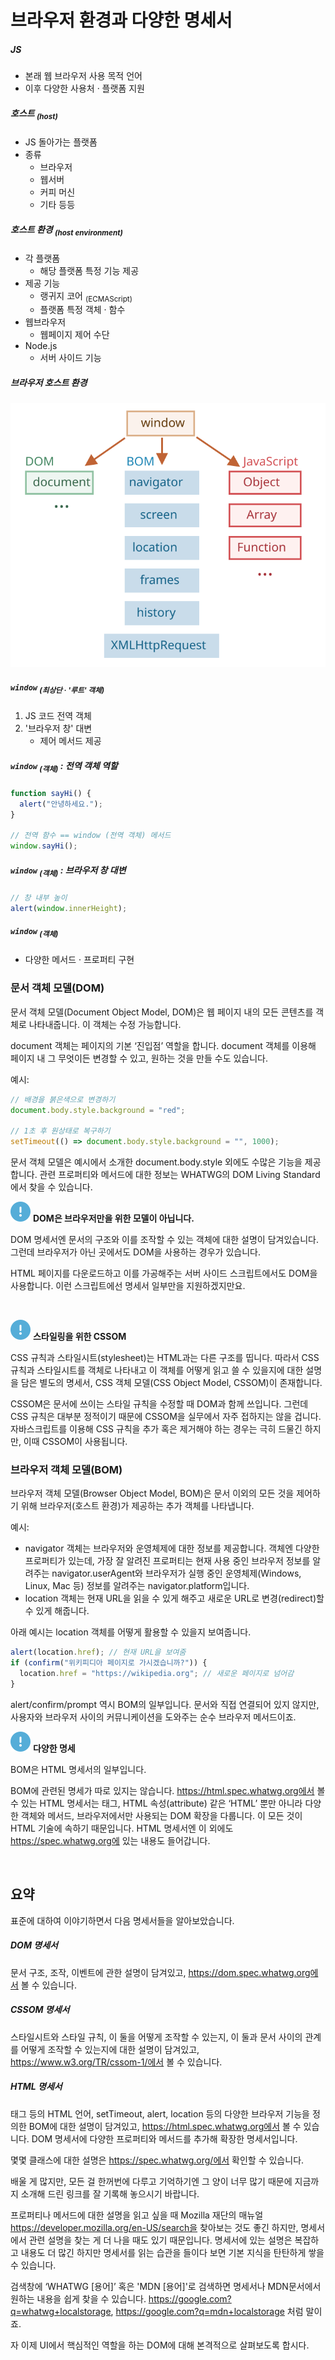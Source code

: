 브라우저 환경과 다양한 명세서
===========================

##### JS
- 본래 웹 브라우저 사용 목적 언어
- 이후 다양한 사용처 · 플랫폼 지원

##### 호스트 <sub>(host)</sub>
- JS 돌아가는 플랫폼
- 종류
  - 브라우저
  - 웹서버
  - 커피 머신
  - 기타 등등

##### 호스트 환경 <sub>(host environment)</sub> 
- 각 플랫폼
  - 해당 플랫폼 특정 기능 제공
- 제공 기능
  - 랭귀지 코어 <sub>(ECMAScript)</sub>
  - 플랫폼 특정 객체 · 함수
- 웹브라우저
  - 웹페이지 제어 수단
- Node.js
  - 서버 사이드 기능

##### 브라우저 호스트 환경

![windowObjects](../../images/02/01/01/windowObjects.svg)

##### `window` <sub>(최상단 · '루트' 객체)</sub>
1. JS 코드 전역 객체
2. '브라우저 창' 대변
    - 제어 메서드 제공

##### `window` <sub>(객체)</sub> : 전역 객체 역할
```javascript
function sayHi() {
  alert("안녕하세요.");
}

// 전역 함수 == window (전역 객체) 메서드
window.sayHi();
```

##### `window` <sub>(객체)</sub> : 브라우저 창 대변
```javascript
// 창 내부 높이
alert(window.innerHeight);
```

##### `window` <sub>(객체)</sub>
- 다양한 메서드 · 프로퍼티 구현

### 문서 객체 모델(DOM)
문서 객체 모델(Document Object Model, DOM)은 웹 페이지 내의 모든 콘텐츠를 객체로 나타내줍니다. 이 객체는 수정 가능합니다.

document 객체는 페이지의 기본 ‘진입점’ 역할을 합니다. document 객체를 이용해 페이지 내 그 무엇이든 변경할 수 있고, 원하는 것을 만들 수도 있습니다.

예시:
```javascript
// 배경을 붉은색으로 변경하기
document.body.style.background = "red";

// 1초 후 원상태로 복구하기
setTimeout(() => document.body.style.background = "", 1000);
```

문서 객체 모델은 예시에서 소개한 document.body.style 외에도 수많은 기능을 제공합니다. 관련 프로퍼티와 메서드에 대한 정보는 WHATWG의 DOM Living Standard에서 찾을 수 있습니다.

<img class="icon" src="../../images/commons/icons/circle-exclamation-solid.svg" /> **DOM은 브라우저만을 위한 모델이 아닙니다.**

DOM 명세서엔 문서의 구조와 이를 조작할 수 있는 객체에 대한 설명이 담겨있습니다. 그런데 브라우저가 아닌 곳에서도 DOM을 사용하는 경우가 있습니다.

HTML 페이지를 다운로드하고 이를 가공해주는 서버 사이드 스크립트에서도 DOM을 사용합니다. 이런 스크립트에선 명세서 일부만을 지원하겠지만요.

<br />

<img class="icon" src="../../images/commons/icons/circle-exclamation-solid.svg" /> **스타일링을 위한 CSSOM**

CSS 규칙과 스타일시트(stylesheet)는 HTML과는 다른 구조를 띱니다. 따라서 CSS 규칙과 스타일시트를 객체로 나타내고 이 객체를 어떻게 읽고 쓸 수 있을지에 대한 설명을 담은 별도의 명세서, CSS 객체 모델(CSS Object Model, CSSOM)이 존재합니다.

CSSOM은 문서에 쓰이는 스타일 규칙을 수정할 때 DOM과 함께 쓰입니다. 그런데 CSS 규칙은 대부분 정적이기 때문에 CSSOM을 실무에서 자주 접하지는 않을 겁니다. 자바스크립트를 이용해 CSS 규칙을 추가 혹은 제거해야 하는 경우는 극히 드물긴 하지만, 이때 CSSOM이 사용됩니다.

### 브라우저 객체 모델(BOM)
브라우저 객체 모델(Browser Object Model, BOM)은 문서 이외의 모든 것을 제어하기 위해 브라우저(호스트 환경)가 제공하는 추가 객체를 나타냅니다.

예시:
- navigator 객체는 브라우저와 운영체제에 대한 정보를 제공합니다. 객체엔 다양한 프로퍼티가 있는데, 가장 잘 알려진 프로퍼티는 현재 사용 중인 브라우저 정보를 알려주는 navigator.userAgent와 브라우저가 실행 중인 운영체제(Windows, Linux, Mac 등) 정보를 알려주는 navigator.platform입니다.
- location 객체는 현재 URL을 읽을 수 있게 해주고 새로운 URL로 변경(redirect)할 수 있게 해줍니다.

아래 예시는 location 객체를 어떻게 활용할 수 있을지 보여줍니다.

```javascript
alert(location.href); // 현재 URL을 보여줌
if (confirm("위키피디아 페이지로 가시겠습니까?")) {
  location.href = "https://wikipedia.org"; // 새로운 페이지로 넘어감
}
```

alert/confirm/prompt 역시 BOM의 일부입니다. 문서와 직접 연결되어 있지 않지만, 사용자와 브라우저 사이의 커뮤니케이션을 도와주는 순수 브라우저 메서드이죠.

<img class="icon" src="../../images/commons/icons/circle-exclamation-solid.svg" /> **다양한 명세**

BOM은 HTML 명세서의 일부입니다.

BOM에 관련된 명세가 따로 있지는 않습니다. https://html.spec.whatwg.org에서 볼 수 있는 HTML 명세서는 태그, HTML 속성(attribute) 같은 ‘HTML’ 뿐만 아니라 다양한 객체와 메서드, 브라우저에서만 사용되는 DOM 확장을 다룹니다. 이 모든 것이 HTML 기술에 속하기 때문입니다. HTML 명세서엔 이 외에도 https://spec.whatwg.org에 있는 내용도 들어갑니다.

<br />

## 요약
표준에 대하여 이야기하면서 다음 명세서들을 알아보았습니다.

##### DOM 명세서
문서 구조, 조작, 이벤트에 관한 설명이 담겨있고, https://dom.spec.whatwg.org에서 볼 수 있습니다.

##### CSSOM 명세서
스타일시트와 스타일 규칙, 이 둘을 어떻게 조작할 수 있는지, 이 둘과 문서 사이의 관계를 어떻게 조작할 수 있는지에 대한 설명이 담겨있고, https://www.w3.org/TR/cssom-1/에서 볼 수 있습니다.

##### HTML 명세서
태그 등의 HTML 언어, setTimeout, alert, location 등의 다양한 브라우저 기능을 정의한 BOM에 대한 설명이 담겨있고, https://html.spec.whatwg.org에서 볼 수 있습니다. DOM 명세서에 다양한 프로퍼티와 메서드를 추가해 확장한 명세서입니다.

몇몇 클래스에 대한 설명은 https://spec.whatwg.org/에서 확인할 수 있습니다.

배울 게 많지만, 모든 걸 한꺼번에 다루고 기억하기엔 그 양이 너무 많기 때문에 지금까지 소개해 드린 링크를 잘 기록해 놓으시기 바랍니다.

프로퍼티나 메서드에 대한 설명을 읽고 싶을 때 Mozilla 재단의 매뉴얼 https://developer.mozilla.org/en-US/search을 찾아보는 것도 좋긴 하지만, 명세서에서 관련 설명을 찾는 게 더 나을 때도 있기 때문입니다. 명세서에 있는 설명은 복잡하고 내용도 더 많긴 하지만 명세서를 읽는 습관을 들이다 보면 기본 지식을 탄탄하게 쌓을 수 있습니다.

검색창에 ‘WHATWG [용어]’ 혹은 'MDN [용어]'로 검색하면 명세서나 MDN문서에서 원하는 내용을 쉽게 찾을 수 있습니다. https://google.com?q=whatwg+localstorage, https://google.com?q=mdn+localstorage 처럼 말이죠.

자 이제 UI에서 핵심적인 역할을 하는 DOM에 대해 본격적으로 살펴보도록 합시다.
